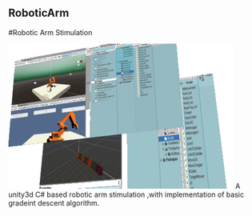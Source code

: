 ## RoboticArm
#Robotic Arm Stimulation


![](https://github.com/Parasmanithakur/RoboticArm/blob/master/robotics.png) A unity3d C# based robotic arm stimulation ,with implementation of basic gradeint descent algorithm.
